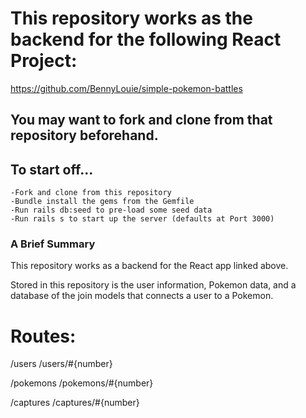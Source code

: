 # This repository works as the backend for the following React Project:
https://github.com/BennyLouie/simple-pokemon-battles

## You may want to fork and clone from that repository beforehand.

## To start off...
    -Fork and clone from this repository
    -Bundle install the gems from the Gemfile
    -Run rails db:seed to pre-load some seed data
    -Run rails s to start up the server (defaults at Port 3000)

### A Brief Summary

This repository works as a backend for the React app linked above.

Stored in this repository is the user information, Pokemon data, and a database of the join models that connects a user to a Pokemon.

# Routes:

/users
/users/#{number}

/pokemons
/pokemons/#{number}

/captures
/captures/#{number}
